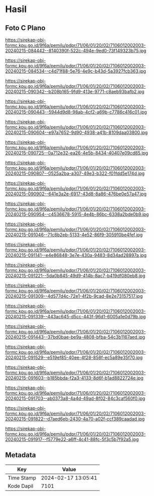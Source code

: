 # Hasil

## Foto C Plano

https://sirekap-obj-formc.kpu.go.id/9f6a/pemilu/pdpr/71/06/01/20/02/7106012002003-20240215-084442--8140390f-522c-494e-9ed0-73f149323b75.jpg

https://sirekap-obj-formc.kpu.go.id/9f6a/pemilu/pdpr/71/06/01/20/02/7106012002003-20240215-084534--c4d71f88-5e76-4e9c-b43d-5a3927fcb363.jpg

https://sirekap-obj-formc.kpu.go.id/9f6a/pemilu/pdpr/71/06/01/20/02/7106012002003-20240215-090342--b208b165-9fd9-413e-9771-c8aeb93bafb2.jpg

https://sirekap-obj-formc.kpu.go.id/9f6a/pemilu/pdpr/71/06/01/20/02/7106012002003-20240215-090443--5944d9d8-98ab-4cf2-a69b-c7786c416c01.jpg

https://sirekap-obj-formc.kpu.go.id/9f6a/pemilu/pdpr/71/06/01/20/02/7106012002003-20240215-090604--e97a7652-9d90-4938-a41b-8109daa03800.jpg

https://sirekap-obj-formc.kpu.go.id/9f6a/pemilu/pdpr/71/06/01/20/02/7106012002003-20240215-090725--0a712e32-ea26-4e5b-8434-40407e09cd85.jpg

https://sirekap-obj-formc.kpu.go.id/9f6a/pemilu/pdpr/71/06/01/20/02/7106012002003-20240215-090807--0525a2ba-a307-49e3-b322-f01fdd5e174d.jpg

https://sirekap-obj-formc.kpu.go.id/9f6a/pemilu/pdpr/71/06/01/20/02/7106012002003-20240215-090902--641e3a2e-6917-43d8-8a86-476be0e57a47.jpg

https://sirekap-obj-formc.kpu.go.id/9f6a/pemilu/pdpr/71/06/01/20/02/7106012002003-20240215-090954--c4536678-5915-4e4b-86bc-6338a2bde0b9.jpg

https://sirekap-obj-formc.kpu.go.id/9f6a/pemilu/pdpr/71/06/01/20/02/7106012002003-20240215-091046--71c8b2eb-5133-4e52-86f9-305910be4fef.jpg

https://sirekap-obj-formc.kpu.go.id/9f6a/pemilu/pdpr/71/06/01/20/02/7106012002003-20240215-091141--e4e86848-3e7e-430a-9483-8d34ad28897a.jpg

https://sirekap-obj-formc.kpu.go.id/9f6a/pemilu/pdpr/71/06/01/20/02/7106012002003-20240215-091221--5da0b845-49d9-414b-8ac7-b419df080eb8.jpg

https://sirekap-obj-formc.kpu.go.id/9f6a/pemilu/pdpr/71/06/01/20/02/7106012002003-20240215-091309--4d577d4c-72e1-4f2b-9cad-8e2e73157517.jpg

https://sirekap-obj-formc.kpu.go.id/9f6a/pemilu/pdpr/71/06/01/20/02/7106012002003-20240215-091339--443ac645-d5cc-443f-96d1-6005a1e0d79b.jpg

https://sirekap-obj-formc.kpu.go.id/9f6a/pemilu/pdpr/71/06/01/20/02/7106012002003-20240215-091443--37bd0bae-be9a-4808-bfba-54c3b1167aed.jpg

https://sirekap-obj-formc.kpu.go.id/9f6a/pemilu/pdpr/71/06/01/20/02/7106012002003-20240215-091529--e519ef85-40ee-4f28-858f-ec5a89e35f70.jpg

https://sirekap-obj-formc.kpu.go.id/9f6a/pemilu/pdpr/71/06/01/20/02/7106012002003-20240215-091603--b185bbda-f2a3-4133-8d6f-b1ad8822724e.jpg

https://sirekap-obj-formc.kpu.go.id/9f6a/pemilu/pdpr/71/06/01/20/02/7106012002003-20240215-091703--ab0373a8-4a4d-49ad-8f02-84c3caf560f0.jpg

https://sirekap-obj-formc.kpu.go.id/9f6a/pemilu/pdpr/71/06/01/20/02/7106012002003-20240215-091822--d7aed6eb-2430-4a70-a02f-ccf389caadad.jpg

https://sirekap-obj-formc.kpu.go.id/9f6a/pemilu/pdpr/71/06/01/20/02/7106012002003-20240215-091917--f5779e22-a6ff-4c41-88fc-5f3c5b7f92a5.jpg


## Metadata

| Key        | Value               |
| ---------- | ------------------- |
| Time Stamp | 2024-02-17 13:05:41 |
| Kode Dapil | 7101                |



